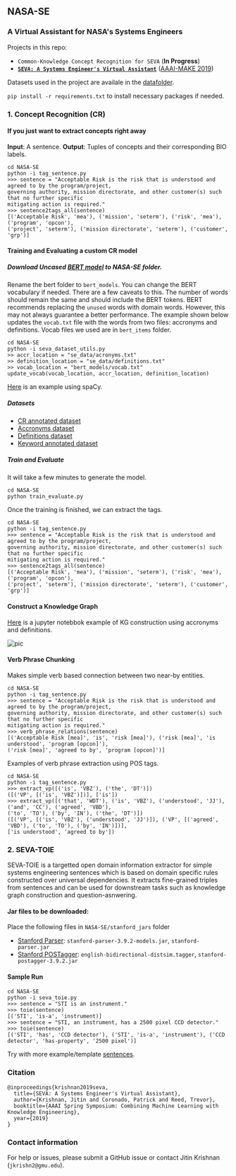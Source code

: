 ## NASA-SE


### A Virtual Assistant for NASA's Systems Engineers

Projects in this repo:
*   `Common-Knowledge Concept Recognition for SEVA` (**In Progress**)
*   **[`SEVA: A Systems Engineer's Virtual Assistant`](http://ceur-ws.org/Vol-2350/paper3.pdf)** ([AAAI-MAKE 2019](https://2019.aaai-make.info/aaai-make))

Datasets used in the project are availale in the [datafolder](https://github.com/jitinkrishnan/NASA-SE/blob/master/se_data). 

```pip install -r requirements.txt``` to install necessary packages if needed.

### 1. Concept Recognition (CR)


#### If you just want to extract concepts right away

**Input**: A sentence.
**Output**: Tuples of concepts and their corresponding BIO labels.
```
cd NASA-SE
python -i tag_sentence.py
>>> sentence = "Acceptable Risk is the risk that is understood and agreed to by the program/project,
governing authority, mission directorate, and other customer(s) such that no further specific 
mitigating action is required."
>>> sentence2tags_all(sentence)
[('Acceptable Risk', 'mea'), ('mission', 'seterm'), ('risk', 'mea'), ('program', 'opcon'), 
('project', 'seterm'), ('mission directorate', 'seterm'), ('customer', 'grp')]
```
#### Training and Evaluating a custom CR model

##### Download Uncased [BERT model](https://github.com/google-research/bert) to NASA-SE folder.
Rename the bert folder to ```bert_models```. You can change the BERT vocabulary if needed. There are a few caveats to this. The number of words should remain the same and should include the BERT tokens. BERT recommends replacing the `unused` words with domain words. However, this may not always guarantee a better performance. The example shown below updates the ```vocab.txt``` file with the words from two files: accronyms and definitions. Vocab files we used are in ```bert_items``` folder.
```
cd NASA-SE
python -i seva_dataset_utils.py
>> accr_location = "se_data/acronyms.txt"
>> definition_location = "se_data/definitions.txt"
>> vocab_location = "bert_models/vocab.txt"
update_vocab(vocab_location, accr_location, definition_location)
```
[Here](https://github.com/jitinkrishnan/NASA-SE/blob/master/SPacy-CR-Example.ipynb) is an example using spaCy.

##### Datasets
* [CR annotated dataset](https://github.com/jitinkrishnan/NASA-SE/blob/master/se_data/se_ner_annotated.tsv) 
* [Accronyms dataset](https://github.com/jitinkrishnan/NASA-SE/blob/master/se_data/acronyms.txt)
* [Definitions dataset](https://github.com/jitinkrishnan/NASA-SE/blob/master/se_data/definitions.txt)
* [Keyword annotated dataset](https://github.com/jitinkrishnan/NASA-SE/blob/master/se_data/keywords2annotate.txt)

##### Train and Evaluate
It will take a few minutes to generate the model.
```
cd NASA-SE
python train_evaluate.py
```
Once the training is finished, we can extract the tags.
```
cd NASA-SE
python -i tag_sentence.py
>>> sentence = "Acceptable Risk is the risk that is understood and agreed to by the program/project,
governing authority, mission directorate, and other customer(s) such that no further specific 
mitigating action is required."
>>> sentence2tags_all(sentence)
[('Acceptable Risk', 'mea'), ('mission', 'seterm'), ('risk', 'mea'), ('program', 'opcon'), 
('project', 'seterm'), ('mission directorate', 'seterm'), ('customer', 'grp')]
```

#### Construct a Knowledge Graph
[Here](https://github.com/jitinkrishnan/NASA-SE/blob/master/SEVA_KG_Example.ipynb) is a jupyter notebbok example of KG construction using accronyms and definitions.

![pic](https://github.com/jitinkrishnan/NASA-SE/blob/master/kg_example.png)

#### Verb Phrase Chunking
Makes simple verb based connection between two near-by entities.
```
cd NASA-SE
python -i tag_sentence.py
>>> sentence = "Acceptable Risk is the risk that is understood and agreed to by the program/project,
governing authority, mission directorate, and other customer(s) such that no further specific 
mitigating action is required."
>>> verb_phrase_relations(sentence)
[('Acceptable Risk [mea]', 'is', 'risk [mea]'), ('risk [mea]', 'is understood', 'program [opcon]'),
('risk [mea]', 'agreed to by', 'program [opcon]')]
```
Examples of verb phrase extraction using POS tags.
```
cd NASA-SE
python -i tag_sentence.py
>>> extract_vp([('is', 'VBZ'), ('the', 'DT')])
([('VP', [('is', 'VBZ')])], ['is'])
>>> extract_vp([('that', 'WDT'), ('is', 'VBZ'), ('understood', 'JJ'), ('and', 'CC'), ('agreed', 'VBD'),
('to', 'TO'), ('by', 'IN'), ('the', 'DT')])
([('VP', [('is', 'VBZ'), ('understood', 'JJ')]), ('VP', [('agreed', 'VBD'), ('to', 'TO'), ('by', 'IN')])],
['is understood', 'agreed to by'])
```

### 2. SEVA-TOIE

SEVA-TOIE is a targetted open domain information extractor for simple systems engineering sentences which is based on domain specific rules constructed over universal dependencies. It extracts fine-grained triples from sentences and can be used for downstream tasks such as knowledge graph construction and question-asnwering.

#### Jar files to be downloaded:
Place the following files in ```NASA-SE/stanford_jars``` folder
* [Stanford Parser](https://nlp.stanford.edu/software/lex-parser.shtml): ```stanford-parser-3.9.2-models.jar```, ```stanford-parser.jar```
* [Stanford POSTagger](https://nlp.stanford.edu/software/tagger.shtml): ```english-bidirectional-distsim.tagger```, ```stanford-postagger-3.9.2.jar```

#### Sample Run
```
cd NASA-SE
python -i seva_toie.py
>>> sentence = "STI is an instrument."
>>> toie(sentence)
[('STI', 'is-a', 'instrument)]
>>> sentence = "STI, an instrument, has a 2500 pixel CCD detector."
>>> toie(sentence)
[('STI', 'has', 'CCD detector'), ('STI', 'is-a', 'instrument'), ('CCD detector', 'has-property', '2500 pixel')]
```
Try with more example/template [sentences](https://github.com/jitinkrishnan/NASA-SE/blob/master/se_data/seva-toie-sentences.txt).

### Citation
```
@inproceedings{krishnan2019seva,
  title={SEVA: A Systems Engineer's Virtual Assistant},
  author={Krishnan, Jitin and Coronado, Patrick and Reed, Trevor},
  booktitle={AAAI Spring Symposium: Combining Machine Learning with Knowledge Engineering},
  year={2019}
}
```

### Contact information

For help or issues, please submit a GitHub issue or contact Jitin Krishnan (`jkrishn2@gmu.edu`).
